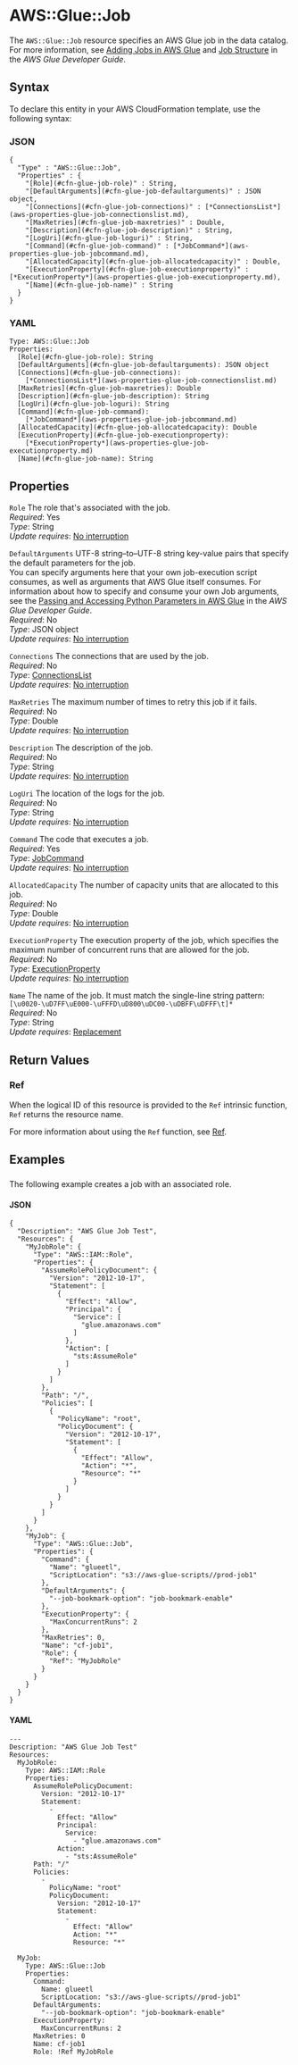 # AWS::Glue::Job<a name="aws-resource-glue-job"></a>

The `AWS::Glue::Job` resource specifies an AWS Glue job in the data catalog\. For more information, see [Adding Jobs in AWS Glue](https://docs.aws.amazon.com/glue/latest/dg/add-job.html) and [Job Structure](https://docs.aws.amazon.com/glue/latest/dg/aws-glue-api-jobs-job.html#aws-glue-api-jobs-job-Job) in the *AWS Glue Developer Guide*\. 

## Syntax<a name="aws-resource-glue-job-syntax"></a>

To declare this entity in your AWS CloudFormation template, use the following syntax:

### JSON<a name="aws-resource-glue-job-syntax.json"></a>

```
{
  "Type" : "AWS::Glue::Job",
  "Properties" : {
    "[Role](#cfn-glue-job-role)" : String,
    "[DefaultArguments](#cfn-glue-job-defaultarguments)" : JSON object,
    "[Connections](#cfn-glue-job-connections)" : [*ConnectionsList*](aws-properties-glue-job-connectionslist.md),
    "[MaxRetries](#cfn-glue-job-maxretries)" : Double,
    "[Description](#cfn-glue-job-description)" : String,
    "[LogUri](#cfn-glue-job-loguri)" : String,
    "[Command](#cfn-glue-job-command)" : [*JobCommand*](aws-properties-glue-job-jobcommand.md),
    "[AllocatedCapacity](#cfn-glue-job-allocatedcapacity)" : Double,
    "[ExecutionProperty](#cfn-glue-job-executionproperty)" : [*ExecutionProperty*](aws-properties-glue-job-executionproperty.md),
    "[Name](#cfn-glue-job-name)" : String
  }
}
```

### YAML<a name="aws-resource-glue-job-syntax.yaml"></a>

```
Type: AWS::Glue::Job
Properties:
  [Role](#cfn-glue-job-role): String
  [DefaultArguments](#cfn-glue-job-defaultarguments): JSON object
  [Connections](#cfn-glue-job-connections): 
    [*ConnectionsList*](aws-properties-glue-job-connectionslist.md)
  [MaxRetries](#cfn-glue-job-maxretries): Double
  [Description](#cfn-glue-job-description): String
  [LogUri](#cfn-glue-job-loguri): String
  [Command](#cfn-glue-job-command): 
    [*JobCommand*](aws-properties-glue-job-jobcommand.md)
  [AllocatedCapacity](#cfn-glue-job-allocatedcapacity): Double
  [ExecutionProperty](#cfn-glue-job-executionproperty): 
    [*ExecutionProperty*](aws-properties-glue-job-executionproperty.md)
  [Name](#cfn-glue-job-name): String
```

## Properties<a name="aws-resource-glue-job-properties"></a>

`Role`  <a name="cfn-glue-job-role"></a>
The role that's associated with the job\.  
 *Required*: Yes  
 *Type*: String  
 *Update requires*: [No interruption](using-cfn-updating-stacks-update-behaviors.md#update-no-interrupt) 

`DefaultArguments`  <a name="cfn-glue-job-defaultarguments"></a>
UTF\-8 string–to–UTF\-8 string key\-value pairs that specify the default parameters for the job\.  
You can specify arguments here that your own job\-execution script consumes, as well as arguments that AWS Glue itself consumes\. For information about how to specify and consume your own Job arguments, see the [ Passing and Accessing Python Parameters in AWS Glue](https://docs.aws.amazon.com/glue/latest/dg/aws-glue-api-crawler-pyspark-extensions-python-intro.html#aws-glue-api-crawler-pyspark-extensions-python-intro-parameters) in the *AWS Glue Developer Guide*\.  
 *Required*: No  
 *Type*: JSON object  
 *Update requires*: [No interruption](using-cfn-updating-stacks-update-behaviors.md#update-no-interrupt) 

`Connections`  <a name="cfn-glue-job-connections"></a>
The connections that are used by the job\.  
 *Required*: No  
 *Type*: [ConnectionsList](aws-properties-glue-job-connectionslist.md)  
 *Update requires*: [No interruption](using-cfn-updating-stacks-update-behaviors.md#update-no-interrupt) 

`MaxRetries`  <a name="cfn-glue-job-maxretries"></a>
The maximum number of times to retry this job if it fails\.  
 *Required*: No  
 *Type*: Double  
 *Update requires*: [No interruption](using-cfn-updating-stacks-update-behaviors.md#update-no-interrupt) 

`Description`  <a name="cfn-glue-job-description"></a>
The description of the job\.  
 *Required*: No  
 *Type*: String  
 *Update requires*: [No interruption](using-cfn-updating-stacks-update-behaviors.md#update-no-interrupt) 

`LogUri`  <a name="cfn-glue-job-loguri"></a>
The location of the logs for the job\.  
 *Required*: No  
 *Type*: String  
 *Update requires*: [No interruption](using-cfn-updating-stacks-update-behaviors.md#update-no-interrupt) 

`Command`  <a name="cfn-glue-job-command"></a>
The code that executes a job\.  
 *Required*: Yes  
 *Type*: [JobCommand](aws-properties-glue-job-jobcommand.md)  
 *Update requires*: [No interruption](using-cfn-updating-stacks-update-behaviors.md#update-no-interrupt) 

`AllocatedCapacity`  <a name="cfn-glue-job-allocatedcapacity"></a>
The number of capacity units that are allocated to this job\.  
 *Required*: No  
 *Type*: Double  
 *Update requires*: [No interruption](using-cfn-updating-stacks-update-behaviors.md#update-no-interrupt) 

`ExecutionProperty`  <a name="cfn-glue-job-executionproperty"></a>
The execution property of the job, which specifies the maximum number of concurrent runs that are allowed for the job\.  
 *Required*: No  
 *Type*: [ExecutionProperty](aws-properties-glue-job-executionproperty.md)  
 *Update requires*: [No interruption](using-cfn-updating-stacks-update-behaviors.md#update-no-interrupt) 

`Name`  <a name="cfn-glue-job-name"></a>
The name of the job\. It must match the single\-line string pattern: `[\u0020-\uD7FF\uE000-\uFFFD\uD800\uDC00-\uDBFF\uDFFF\t]*`  
 *Required*: No  
 *Type*: String  
 *Update requires*: [Replacement](using-cfn-updating-stacks-update-behaviors.md#update-replacement) 

## Return Values<a name="aws-resource-glue-job-returnvalues"></a>

### Ref<a name="w4ab1c21c10d138c26b9b3"></a>

When the logical ID of this resource is provided to the `Ref` intrinsic function, `Ref` returns the resource name\.

For more information about using the `Ref` function, see [Ref](intrinsic-function-reference-ref.md)\. 

## Examples<a name="aws-resource-glue-job-examples"></a>

### <a name="aws-resource-glue-job-example1"></a>

The following example creates a job with an associated role\.

#### JSON<a name="aws-resource-glue-job-example1.json"></a>

```
{
  "Description": "AWS Glue Job Test",
  "Resources": {
    "MyJobRole": {
      "Type": "AWS::IAM::Role",
      "Properties": {
        "AssumeRolePolicyDocument": {
          "Version": "2012-10-17",
          "Statement": [
            {
              "Effect": "Allow",
              "Principal": {
                "Service": [
                  "glue.amazonaws.com"
                ]
              },
              "Action": [
                "sts:AssumeRole"
              ]
            }
          ]
        },
        "Path": "/",
        "Policies": [
          {
            "PolicyName": "root",
            "PolicyDocument": {
              "Version": "2012-10-17",
              "Statement": [
                {
                  "Effect": "Allow",
                  "Action": "*",
                  "Resource": "*"
                }
              ]
            }
          }
        ]
      }
    },
    "MyJob": {
      "Type": "AWS::Glue::Job",
      "Properties": {
        "Command": {
          "Name": "glueetl",
          "ScriptLocation": "s3://aws-glue-scripts//prod-job1"
        },
        "DefaultArguments": {
          "--job-bookmark-option": "job-bookmark-enable"
        },
        "ExecutionProperty": {
          "MaxConcurrentRuns": 2
        },
        "MaxRetries": 0,
        "Name": "cf-job1",
        "Role": {
          "Ref": "MyJobRole"
        }
      }
    }
  }
}
```

#### YAML<a name="aws-resource-glue-job-example1.yaml"></a>

```
---
Description: "AWS Glue Job Test"
Resources:
  MyJobRole:
    Type: AWS::IAM::Role
    Properties:
      AssumeRolePolicyDocument:
        Version: "2012-10-17"
        Statement:
          -
            Effect: "Allow"
            Principal:
              Service:
                - "glue.amazonaws.com"
            Action:
              - "sts:AssumeRole"
      Path: "/"
      Policies:
        -
          PolicyName: "root"
          PolicyDocument:
            Version: "2012-10-17"
            Statement:
              -
                Effect: "Allow"
                Action: "*"
                Resource: "*"
 
  MyJob:
    Type: AWS::Glue::Job
    Properties:
      Command:
        Name: glueetl
        ScriptLocation: "s3://aws-glue-scripts//prod-job1"
      DefaultArguments:
        "--job-bookmark-option": "job-bookmark-enable"
      ExecutionProperty:
        MaxConcurrentRuns: 2
      MaxRetries: 0
      Name: cf-job1
      Role: !Ref MyJobRole
```